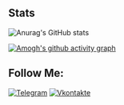 ## Stats
![Anurag's GitHub stats](https://github-readme-stats.vercel.app/api?username=stimulk08&count_private=true&hide=prs,contribs&theme=radical )

[![Amogh's github activity graph](https://activity-graph.herokuapp.com/graph?username=stimulk08&theme=synthwave-84&hide_border=false)](https://github.com/ashutosh00710/github-readme-activity-graph)

## Follow Me:
[![Telegram](https://img.shields.io/badge/-Telegram-090909?style=for-the-badge&logo=telegram&logoColor=27A0D9)](https://t.me/stimulk08)
[![Vkontakte](https://img.shields.io/badge/-Vkontakte-090909?style=for-the-badge&logo=Vk&logoColor=4F7DB3)](https://vk.com/super96stinger)


